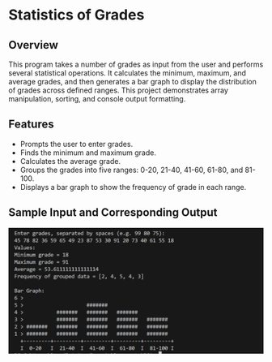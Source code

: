 # Statistics of Grades

## Overview
This program takes a number of grades as input from the user and performs several statistical operations. It calculates the minimum, maximum, and average grades, and then generates a bar graph to display the distribution of grades across defined ranges. This project demonstrates array manipulation, sorting, and console output formatting.

## Features
- Prompts the user to enter grades.
- Finds the minimum and maximum grade.
- Calculates the average grade.
- Groups the grades into five ranges: 0-20, 21-40, 41-60, 61-80, and 81-100.
- Displays a bar graph to show the frequency of grade in each range.

## Sample Input and Corresponding Output
![Bar Graph](../../images/lab1.png)
